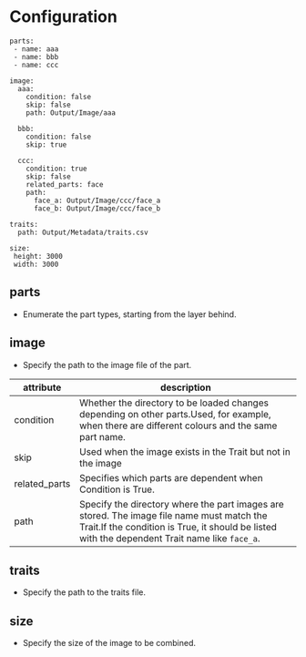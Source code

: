 # Configuration
```
parts:
 - name: aaa
 - name: bbb
 - name: ccc

image:
  aaa:
    condition: false
    skip: false
    path: Output/Image/aaa

  bbb:
    condition: false
    skip: true

  ccc:
    condition: true
    skip: false
    related_parts: face
    path:
      face_a: Output/Image/ccc/face_a
      face_b: Output/Image/ccc/face_b

traits:
  path: Output/Metadata/traits.csv

size:
 height: 3000
 width: 3000
 ```
 ## parts
* Enumerate the part types, starting from the layer behind.
 ## image
* Specify the path to the image file of the part.

|attribute|description|
|-|-|
|condition|Whether the directory to be loaded changes depending on other parts.Used, for example, when there are different colours and the same part name.
|skip|Used when the image exists in the Trait but not in the image
|related_parts|Specifies which parts are dependent when Condition is True.
|path|Specify the directory where the part images are stored. The image file name must match the Trait.If the condition is True, it should be listed with the dependent Trait name like `face_a`.

 ## traits
* Specify the path to the traits file.
 ## size
 * Specify the size of the image to be combined.
